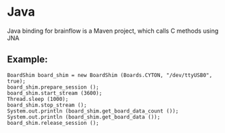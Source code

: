 # Java
Java binding for brainflow is a Maven project, which calls C methods using JNA

## Example:
```
BoardShim board_shim = new BoardShim (Boards.CYTON, "/dev/ttyUSB0", true);
board_shim.prepare_session ();
board_shim.start_stream (3600);
Thread.sleep (1000);
board_shim.stop_stream ();
System.out.println (board_shim.get_board_data_count ());
System.out.println (board_shim.get_board_data ());
board_shim.release_session ();
```
